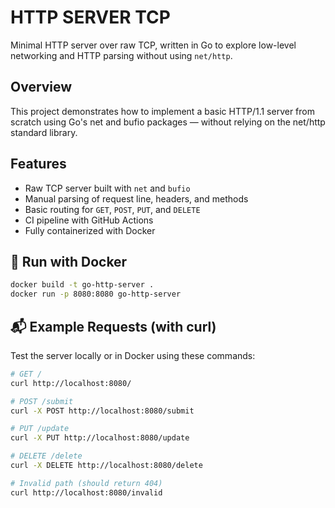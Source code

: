 # HTTP SERVER TCP

Minimal HTTP server over raw TCP, written in Go to explore low-level networking and HTTP parsing without using `net/http`.

## Overview

This project demonstrates how to implement a basic HTTP/1.1 server from scratch using Go's net and bufio packages — without relying on the net/http standard library.

## Features

- Raw TCP server built with `net` and `bufio`
- Manual parsing of request line, headers, and methods
- Basic routing for `GET`, `POST`, `PUT`, and `DELETE`
- CI pipeline with GitHub Actions
- Fully containerized with Docker
  
## 🐳 Run with Docker

```bash
docker build -t go-http-server .
docker run -p 8080:8080 go-http-server
```
## 📬 Example Requests (with curl)

Test the server locally or in Docker using these commands:

```bash
# GET /
curl http://localhost:8080/

# POST /submit
curl -X POST http://localhost:8080/submit

# PUT /update
curl -X PUT http://localhost:8080/update

# DELETE /delete
curl -X DELETE http://localhost:8080/delete

# Invalid path (should return 404)
curl http://localhost:8080/invalid
